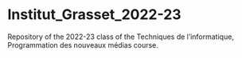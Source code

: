 # Institut_Grasset_2022-23
Repository of the 2022-23 class of the Techniques de l’informatique, Programmation des nouveaux médias course.
